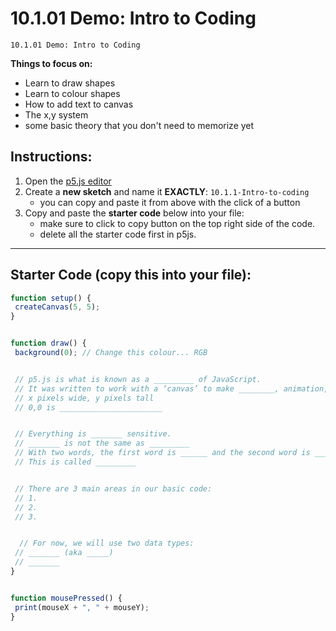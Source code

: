 # 10.1.01 Demo: Intro to Coding
```
10.1.01 Demo: Intro to Coding
```
**Things to focus on:**
* Learn to draw shapes
* Learn to colour shapes
* How to add text to canvas
* The x,y system
* some basic theory that you don't need to memorize yet




## Instructions:


1. Open the [p5.js editor](https://editor.p5js.org/)
2. Create a **new sketch** and name it **EXACTLY**: `10.1.1-Intro-to-coding`
   * you can copy and paste it from above with the click of a button
3. Copy and paste the **starter code** below into your file:
   * make sure to click to copy button on the top right side of the code.
   * delete all the starter code first in p5js.


---


## Starter Code (copy this into your file):


```javascript
function setup() {
 createCanvas(5, 5);
}


function draw() {
 background(0); // Change this colour... RGB


 // p5.js is what is known as a _________ of JavaScript.
 // It was written to work with a ‘canvas’ to make ________, animation, and interactions easier.
 // x pixels wide, y pixels tall
 // 0,0 is _______________________


 // Everything is _______ sensitive.
 // _______ is not the same as _________
 // With two words, the first word is ______ and the second word is ______  (e.g., jamesBond)
 // This is called _________


 // There are 3 main areas in our basic code:
 // 1.
 // 2.
 // 3.


  // For now, we will use two data types:
 // _______ (aka _____)
 // _______
}


function mousePressed() {
 print(mouseX + ", " + mouseY);
}
```
